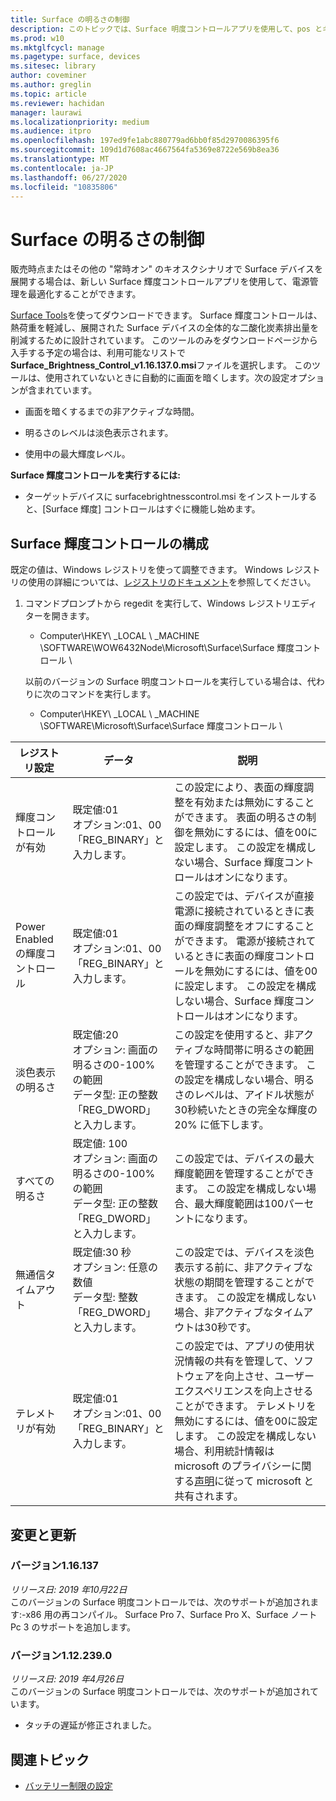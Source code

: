 ```yaml
---
title: Surface の明るさの制御
description: このトピックでは、Surface 明度コントロールアプリを使用して、pos とキオスクのシナリオでディスプレイの明るさを管理する方法について説明します。
ms.prod: w10
ms.mktglfcycl: manage
ms.pagetype: surface, devices
ms.sitesec: library
author: coveminer
ms.author: greglin
ms.topic: article
ms.reviewer: hachidan
manager: laurawi
ms.localizationpriority: medium
ms.audience: itpro
ms.openlocfilehash: 197ed9fe1abc880779ad6bb0f85d2970086395f6
ms.sourcegitcommit: 109d1d7608ac4667564fa5369e8722e569b8ea36
ms.translationtype: MT
ms.contentlocale: ja-JP
ms.lasthandoff: 06/27/2020
ms.locfileid: "10835806"
---
```

# Surface の明るさの制御

販売時点またはその他の "常時オン" のキオスクシナリオで Surface デバイスを展開する場合は、新しい Surface 輝度コントロールアプリを使用して、電源管理を最適化することができます。

[Surface Tools](https://www.microsoft.com/download/details.aspx?id=46703)を使ってダウンロードできます。
Surface 輝度コントロールは、熱荷重を軽減し、展開された Surface デバイスの全体的な二酸化炭素排出量を削減するために設計されています。
このツールのみをダウンロードページから入手する予定の場合は、利用可能なリストで**Surface_Brightness_Control_v1.16.137.0.msi**ファイルを選択します。
このツールは、使用されていないときに自動的に画面を暗くします。次の設定オプションが含まれています。

- 画面を暗くするまでの非アクティブな時間。

- 明るさのレベルは淡色表示されます。

- 使用中の最大輝度レベル。

**Surface 輝度コントロールを実行するには:**

- ターゲットデバイスに surfacebrightnesscontrol.msi をインストールすると、[Surface 輝度] コントロールはすぐに機能し始めます。

## Surface 輝度コントロールの構成

既定の値は、Windows レジストリを使って調整できます。 Windows レジストリの使用の詳細については、[レジストリのドキュメント](https://docs.microsoft.com/windows/desktop/sysinfo/registry)を参照してください。

1.  コマンドプロンプトから regedit を実行して、Windows レジストリエディターを開きます。
    
      - Computer\HKEY\ _LOCAL \ _MACHINE \SOFTWARE\WOW6432Node\Microsoft\Surface\Surface 輝度コントロール \ 
    
    以前のバージョンの Surface 明度コントロールを実行している場合は、代わりに次のコマンドを実行します。
    
      - Computer\HKEY\ _LOCAL \ _MACHINE \SOFTWARE\Microsoft\Surface\Surface 輝度コントロール \


| レジストリ設定 | データ| 説明  
|-----------|------------|---------------
| 輝度コントロールが有効  |  既定値:01  <br> オプション:01、00 <br> 「REG_BINARY」と入力します。 |  この設定により、表面の輝度調整を有効または無効にすることができます。 表面の明るさの制御を無効にするには、値を00に設定します。 この設定を構成しない場合、Surface 輝度コントロールはオンになります。 |
| Power Enabled の輝度コントロール| 既定値:01 <br> オプション:01、00 <br> 「REG_BINARY」と入力します。 | この設定では、デバイスが直接電源に接続されているときに表面の輝度調整をオフにすることができます。 電源が接続されているときに表面の輝度コントロールを無効にするには、値を00に設定します。 この設定を構成しない場合、Surface 輝度コントロールはオンになります。 |
| 淡色表示の明るさ   | 既定値:20  <br>オプション: 画面の明るさの0-100% の範囲 <br> データ型: 正の整数 <br> 「REG_DWORD」と入力します。 | この設定を使用すると、非アクティブな時間帯に明るさの範囲を管理することができます。 この設定を構成しない場合、明るさのレベルは、アイドル状態が30秒続いたときの完全な輝度の20% に低下します。 |
すべての明るさ   | 既定値: 100  <br>オプション: 画面の明るさの0-100% の範囲 <br> データ型: 正の整数 <br> 「REG_DWORD」と入力します。  | この設定では、デバイスの最大輝度範囲を管理することができます。 この設定を構成しない場合、最大輝度範囲は100パーセントになります。|  
| 無通信タイムアウト| 既定値:30 秒 <br>オプション: 任意の数値  <br>データ型: 整数  <br> 「REG_DWORD」と入力します。 | この設定では、デバイスを淡色表示する前に、非アクティブな状態の期間を管理することができます。 この設定を構成しない場合、非アクティブなタイムアウトは30秒です。|
| テレメトリが有効 | 既定値:01 <br>オプション:01、00 <br> 「REG_BINARY」と入力します。  | この設定では、アプリの使用状況情報の共有を管理して、ソフトウェアを向上させ、ユーザーエクスペリエンスを向上させることができます。 テレメトリを無効にするには、値を00に設定します。 この設定を構成しない場合、利用統計情報は microsoft のプライバシーに関する[声明](https://privacy.microsoft.com/privacystatement)に従って microsoft と共有されます。 |

## 変更と更新

### バージョン1.16.137<br>
*リリース日: 2019 年10月22日*<br>
このバージョンの Surface 明度コントロールでは、次のサポートが追加されます:-x86 用の再コンパイル。 Surface Pro 7、Surface Pro X、Surface ノート Pc 3 のサポートを追加します。 

### バージョン1.12.239.0
*リリース日: 2019 年4月26日*<br>
このバージョンの Surface 明度コントロールでは、次のサポートが追加されています。
- タッチの遅延が修正されました。


## 関連トピック

- [バッテリー制限の設定](battery-limit.md)
